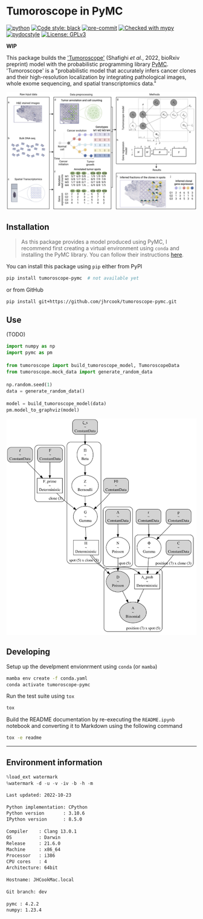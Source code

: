 # Tumoroscope in PyMC

[![python](https://img.shields.io/badge/Python-3.10-3776AB.svg?style=flat&logo=python&logoColor=white)](https://www.python.org)
[![Code style: black](https://img.shields.io/badge/code%20style-black-000000.svg)](https://github.com/psf/black)
[![pre-commit](https://img.shields.io/badge/pre--commit-enabled-brightgreen?logo=pre-commit&logoColor=white)](https://github.com/pre-commit/pre-commit)
[![Checked with mypy](http://www.mypy-lang.org/static/mypy_badge.svg)](http://mypy-lang.org/)
[![pydocstyle](https://img.shields.io/badge/pydocstyle-enabled-AD4CD3)](http://www.pydocstyle.org/en/stable/)
[![License: GPLv3](https://img.shields.io/badge/License-GPLv3-blue.svg)](https://www.gnu.org/licenses/gpl-3.0)

**WIP**

This package builds the ['Tumoroscope']() (Shafighi *et al.*, 2022, bioRxiv preprint) model with the probabilistic programming library [PyMC]().
'Tumoroscope' is a "probabilistic model that accurately infers cancer clones and their high-resolution localization by integrating pathological images, whole exome sequencing, and spatial transcriptomics data."

![Tumoroscope diagram](tumoroscope-diagram.jpeg)

## Installation

> As this package provides a model produced using PyMC, I recommend first creating a virtual environment using `conda` and installing the PyMC library.
> You can follow their instructions [here](https://www.pymc.io/projects/docs/en/latest/installation.html).

You can install this package using `pip` either from PyPI

```bash
pip install tumoroscope-pymc  # not available yet
```

or from GitHub

```
pip install git+https://github.com/jhrcook/tumoroscope-pymc.git
```

## Use

(TODO)


```python
import numpy as np
import pymc as pm

from tumoroscope import build_tumoroscope_model, TumoroscopeData
from tumoroscope.mock_data import generate_random_data

np.random.seed(1)
data = generate_random_data()

model = build_tumoroscope_model(data)
pm.model_to_graphviz(model)
```





![svg](README_files/README_3_0.svg)




## Developing

Setup up the develpment envionrment using `conda` (or `mamba`)

```bash
mamba env create -f conda.yaml
conda activate tumoroscope-pymc
```

Run the test suite using `tox`

```bash
tox
```

Build the README documentation by re-executing the `README.ipynb` notebook and converting it to Markdown using the following command

```bash
tox -e readme
```

---

## Environment information



```python
%load_ext watermark
%watermark -d -u -v -iv -b -h -m
```

    Last updated: 2022-10-23

    Python implementation: CPython
    Python version       : 3.10.6
    IPython version      : 8.5.0

    Compiler    : Clang 13.0.1
    OS          : Darwin
    Release     : 21.6.0
    Machine     : x86_64
    Processor   : i386
    CPU cores   : 4
    Architecture: 64bit

    Hostname: JHCookMac.local

    Git branch: dev

    pymc : 4.2.2
    numpy: 1.23.4
